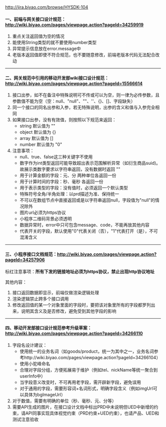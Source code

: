 http://jira.biyao.com/browse/HYSDK-104



#### 一、前端与网关接口设计规范：http://wiki.biyao.com/pages/viewpage.action?pageId=34259919

1. 重点关注返回值为空的情况
2. 能使用String类型的就不要使用number类型
3. 异常提示信息放在error.message中
4. 老版本返回值即使不符合规范，也不要随意修改，前端老版本代码无法配合改动

---


#### 二、网关规范中引用的移动开发部wiki接口设计规范：http://wiki.biyao.com/pages/viewpage.action?pageId=15566614

1. 接口出参，如不在备注中特殊说明可不传或可以为空，则一律为必传参数，且参数值不能为空（空：null、"null"、""、''、{}、[]、字段缺失）
2. 同一个接口的同名出参和入参，若无特殊说明，出参的含义和值与入参完全相同
3. 如果接口出参，没有有效值，则按照以下规范来返回：
	- string 默认值为 ""
	- object 默认值为 {}
	- array  默认值为 []
	- number 默认值为 "0"
4. 注意事项：
	- null、true、false这三种关键字不使用
	- 数字作为int类型返回可能导致超出表示范围解析异常（如衍生商品suid)。故展示类数字要求以字符串返回，没有数据时返回 ""
	- 用于计算金额的字段：元、分 两种单位各返回一份
	- 用于计算时间的字段：秒、毫秒 各返回一份
	- 用于表示类型的字段：没有值时，必须返回一个默认类型
	- 特殊符号全角/半角处理：以prd描述为准、保持统一
	- 不可以在数组节点中直接返回或是以字符串返回null，字段值为"null"的情况除外
	- 图片url必须为https协议
	- 小程序二维码背景必须透明
	- 数据异常时，error中只可包含message、code，不能再放其他内容
	- 代表开关的字段，默认使用"0"代表关闭（否），"1"代表打开（是），不可混淆含义

---

#### 三、小程序接口文档规范：http://wiki.biyao.com/pages/viewpage.action?pageId=34257906

标红注意事项：**所有下发的链接地址必须为https协议，禁止出现http协议地址**

其他内容：

1. 接口返回数据即显示，前端仅做渲染逻辑处理
2. 渲染逻辑禁止跨多个接口调用
3. 修改返回值的某一个对象里面的字段时，要把该对象里所有的字段都罗列出来，说明其含义及是否修改，避免受到其他字段的影响

---

#### 四、移动开发部接口设计规范参考升级草案：http://wiki.biyao.com/pages/viewpage.action?pageId=34266110

1. 字段名设计建议：
   - 使用统一的业务名词（如goods/product，统一为其中之一，业务名词参考http://wiki.biyao.com/pages/viewpage.action?pageId=34266104）
   - 使用小驼峰命名
   - 合理对字段分组，方便拓展易于维护（例如tel、nickName等统一聚合到userInfo中）
   - 当字段意义改变时，不可再用老字段，需开辟新字段，避免误用
   - 对于通用的字段，需要形容词+名词形式，明确字段含义（例如imgUrl可以具体为bgImageUrl）
2. 对于数值，需要有明确的单位（秒、毫秒、元、分等）
3. 需要API生成的图片，在接口设计文档中标出PRD中未说明但UED中新增的约束，请API同事实现具体视觉约束（PRD约束+UED约束），也请产品、UED和测试注意验收
